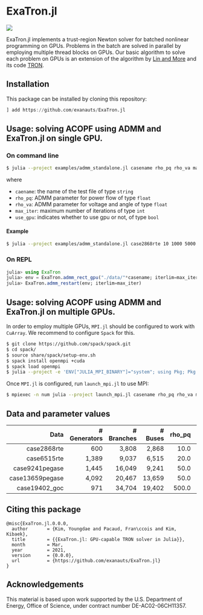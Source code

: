 # ExaTron.jl

 [![][build-release-img]][build-url]

ExaTron.jl implements a trust-region Newton solver for batched nonlinear programming on GPUs.
Problems in the batch are solved in parallel by employing multiple thread blocks on GPUs.
Our basic algorithm to solve each problem on GPUs is an extension of the
algorithm by [Lin and More](https://doi.org/10.1137/S1052623498345075)
and its code [TRON](https://www.mcs.anl.gov/~more/tron).

## Installation

This package can be installed by cloning this repository:
```julia
] add https://github.com/exanauts/ExaTron.jl
```

## Usage: solving ACOPF using ADMM and ExaTron.jl on single GPU.

### On command line
```bash
$ julia --project examples/admm_standalone.jl casename rho_pq rho_va max_iter use_gpu
```
where
* `caename`: the name of the test file of type `string`
* `rho_pq`: ADMM parameter for power flow of type `float`
* `rho_va`: ADMM parameter for voltage and angle of type `float`
* `max_iter`: maximum number of iterations of type `int`
* `use_gpu`: indicates whether to use gpu or not, of type `bool`

#### Example
```bash
$ julia --project examples/admm_standalone.jl case2868rte 10 1000 5000 true
```

### On REPL
```julia
julia> using ExaTron
julia> env = ExaTron.admm_rect_gpu("./data/"*casename; iterlim=max_iter, rho_pq=rho_pq, rho_va=rho_va, use_gpu=use_gpu)
julia> ExaTron.admm_restart(env; iterlim=max_iter)
```

## Usage: solving ACOPF using ADMM and ExaTron.jl on multiple GPUs.
In order to employ multiple GPUs, `MPI.jl` should be configured to work with `CuArray`.
We recommend to configure `Spack` for this.
```bash
$ git clone https://github.com/spack/spack.git
$ cd spack/
$ source share/spack/setup-env.sh
$ spack install openmpi +cuda
$ spack load openmpi
$ julia --project -e 'ENV["JULIA_MPI_BINARY"]="system"; using Pkg; Pkg.build("MPI"; verbose=true)'
```

Once `MPI.jl` is configured, run `launch_mpi.jl` to use MPI:
```bash
$ mpiexec -n num julia --project launch_mpi.jl casename rho_pq rho_va max_iter use_gpu
```

## Data and parameter values
| Data | # Generators | # Branches | # Buses | rho_pq | rho_va | max_iter |
| ---: | ---: | ---: | ---: | ---: | ---: | ---: |
| case2868rte | 600 | 3,808 | 2,868 | 10.0 | 1000.0 | 5,000
| case6515rte | 1,389 | 9,037 | 6,515 | 20.0 | 2000.0 | 15,000
| case9241pegase | 1,445 | 16,049 | 9,241 | 50.0 | 5000.0 | 35,000
| case13659pegase | 4,092 | 20,467 | 13,659 | 50.0 | 5000.0 | 45,000
| case19402_goc | 971 | 34,704 | 19,402 | 500.0 | 50000.0 | 30,000

## Citing this package

```
@misc{ExaTron.jl.0.0.0,
  author       = {Kim, Youngdae and Pacaud, Fran\ccois and Kim, Kibaek},
  title        = {{ExaTron.jl: GPU-capable TRON solver in Julia}},
  month        = Mar,
  year         = 2021,
  version      = {0.0.0},
  url          = {https://github.com/exanauts/ExaTron.jl}
}
```

## Acknowledgements

This material is based upon work supported by the U.S. Department of Energy, Office of Science, under contract number DE-AC02-06CH11357.

[build-release-img]: https://github.com/exanauts/ExaTron.jl/workflows/Run%20tests/badge.svg?branch=release
[build-url]: https://github.com/exanauts/ExaTron.jl/actions?query=workflow